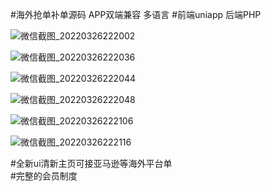 #海外抢单补单源码 APP双端兼容  多语言
#前端uniapp 后端PHP

![微信截图_20220326222002](https://user-images.githubusercontent.com/88319602/161595354-85ba0e05-fb1c-41ab-849d-3ff746c123bf.png)

![微信截图_20220326222036](https://user-images.githubusercontent.com/88319602/161595361-ab5760ab-776e-453a-a911-7d7f48bc3fe9.png)

![微信截图_20220326222044](https://user-images.githubusercontent.com/88319602/161595367-cb100275-fa7a-42e9-a3ce-ee38d93286bd.png)

![微信截图_20220326222048](https://user-images.githubusercontent.com/88319602/161595374-770952d4-6eac-4ed5-9711-1cda04cd2eca.png)

![微信截图_20220326222106](https://user-images.githubusercontent.com/88319602/161595382-3cf5fd2e-2389-4be6-8636-682f03ae8dc1.png)

![微信截图_20220326222116](https://user-images.githubusercontent.com/88319602/161595393-d14d5822-94b8-4b98-ad83-2cb5f493da22.png)

#全新ui清新主页可接亚马逊等海外平台单  
#完整的会员制度

